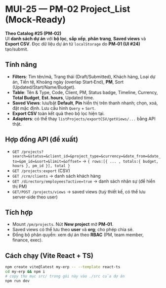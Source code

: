# MUI-25 — PM-02 Project_List (Mock‑Ready)

**Theo Catalog #25 (PM‑02)**  
UI **danh sách dự án** với **bộ lọc**, **sắp xếp**, **phân trang**, **Saved views** và **Export CSV**. Đọc dữ liệu dự án từ `localStorage` do **PM‑01 (UI #24)** tạo/submit.

## Tính năng
- **Filters**: Tìm tên/mã, Trạng thái (Draft/Submitted), Khách hàng, Loại dự án, Tiền tệ, Khoảng ngày (overlap Start‑End), **PM**, Sort (Updated/Start/Name/Budget).
- **Table**: Tên & Type, Code, Client, PM, Status badge, Timeline, Currency, **Total Budget**, **Est. hours**, Updated time.
- **Saved Views**: lưu/bật **Default**, **Pin** hiển thị trên thanh nhanh; chọn, xoá, đặt mặc định. Lưu cấu hình `Query` + `Sort`.
- **Export CSV** toàn kết quả theo bộ lọc hiện tại.
- **Adapters**: có thể thay `listProjects/exportCSV/getViews/...` bằng API thật.

## Hợp đồng API (đề xuất)
- `GET /projects?search=&status=&client_id=&project_type=&currency=&date_from=&date_to=&pm_id=&sort=&limit=&offset=` → `{ rows:[{ ... , totals:{ budget, hours }, pm_id }], total }`
- `GET /projects:export` (CSV)
- `GET /crm/clients` → danh sách khách hàng
- `GET /directory/employees?active=true` → danh sách nhân sự (để hiển thị PM)
- `GET/POST /projects/views` → saved views (tuỳ thiết kế, có thể lưu server‑side theo user)

## Tích hợp
- Mount `/pm/projects`. Nút **New project** mở **PM‑01**.  
- Saved views có thể lưu theo **user** và **org**; cho phép chia sẻ.  
- Đồng bộ phân quyền: xem dự án theo **RBAC** (PM, team member, finance, exec).

## Cách chạy (Vite React + TS)
```bash
npm create vite@latest my-erp -- --template react-ts
cd my-erp && npm i
# copy thư mục src/ trong gói này vào ./src của dự án
npm run dev
```
